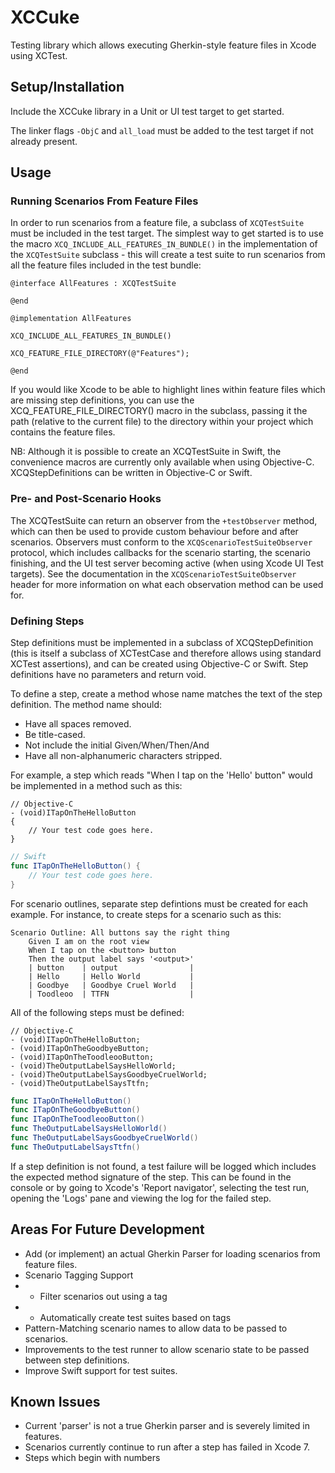 # XCCuke

Testing library which allows executing Gherkin-style feature files in Xcode using XCTest.

## Setup/Installation

Include the XCCuke library in a Unit or UI test target to get started. 

The linker flags `-ObjC` and `all_load` must be added to the test target if not already present.

## Usage

### Running Scenarios From Feature Files

In order to run scenarios from a feature file, a subclass of `XCQTestSuite` must be included in the test 
target. The simplest way to get started is to use the macro `XCQ_INCLUDE_ALL_FEATURES_IN_BUNDLE()` in
the implementation of the `XCQTestSuite` subclass - this will create a test suite to run scenarios from all 
the feature files included in the test bundle:

```obj-c
@interface AllFeatures : XCQTestSuite

@end

@implementation AllFeatures

XCQ_INCLUDE_ALL_FEATURES_IN_BUNDLE()

XCQ_FEATURE_FILE_DIRECTORY(@"Features");

@end
```

If you would like Xcode to be able to highlight lines within feature files which are missing step definitions,
you can use the XCQ_FEATURE_FILE_DIRECTORY() macro in the subclass, passing it the path (relative to the 
current file) to the directory within your project which contains the feature files.

NB: Although it is possible to create an XCQTestSuite in Swift, the convenience macros are currently only 
available when using Objective-C. XCQStepDefinitions can be written in Objective-C or Swift.

### Pre- and Post-Scenario Hooks

The XCQTestSuite can return an observer from the `+testObserver` method, which can then be used to provide 
custom behaviour before and after scenarios. Observers must conform to the `XCQScenarioTestSuiteObserver`
protocol, which includes callbacks for the scenario starting, the scenario finishing, and the UI test server
becoming active (when using Xcode UI Test targets). See the documentation in the `XCQScenarioTestSuiteObserver` 
header for more information on what each observation method can be used for.

### Defining Steps

Step definitions must be implemented in a subclass of XCQStepDefinition (this is itself a subclass of XCTestCase 
and therefore allows using standard XCTest assertions), and can be created using Objective-C or Swift. Step 
definitions have no parameters and return void.

To define a step, create a method whose name matches the text of the step definition. The method name should:

- Have all spaces removed.
- Be title-cased.
- Not include the initial Given/When/Then/And
- Have all non-alphanumeric characters stripped.

For example, a step which reads "When I tap on the 'Hello' button" would be implemented in a method such as this:

```objc
// Objective-C
- (void)ITapOnTheHelloButton
{
	// Your test code goes here.
}
```
```swift
// Swift
func ITapOnTheHelloButton() {
	// Your test code goes here.
}
```

For scenario outlines, separate step defintions must be created for each example. For instance, to create steps
for a scenario such as this:

```gherkin
Scenario Outline: All buttons say the right thing
    Given I am on the root view
    When I tap on the <button> button
    Then the output label says '<output>'
    | button    | output                |
    | Hello     | Hello World           |
    | Goodbye   | Goodbye Cruel World   |
    | Toodleoo  | TTFN                  |

```

All of the following steps must be defined:

```obj-c
// Objective-C
- (void)ITapOnTheHelloButton;
- (void)ITapOnTheGoodbyeButton;
- (void)ITapOnTheToodleooButton;
- (void)TheOutputLabelSaysHelloWorld;
- (void)TheOutputLabelSaysGoodbyeCruelWorld;
- (void)TheOutputLabelSaysTtfn;
```
```swift
func ITapOnTheHelloButton()
func ITapOnTheGoodbyeButton()
func ITapOnTheToodleooButton()
func TheOutputLabelSaysHelloWorld()
func TheOutputLabelSaysGoodbyeCruelWorld()
func TheOutputLabelSaysTtfn()

```

If a step definition is not found, a test failure will be logged which includes the expected method signature 
of the step. This can be found in the console or by going to Xcode's 'Report navigator', selecting the test
run, opening the 'Logs' pane and viewing the log for the failed step.

## Areas For Future Development

- Add (or implement) an actual Gherkin Parser for loading scenarios from feature files.
- Scenario Tagging Support
- - Filter scenarios out using a tag
- - Automatically create test suites based on tags
- Pattern-Matching scenario names to allow data to be passed to scenarios.
- Improvements to the test runner to allow scenario state to be passed between step definitions.
- Improve Swift support for test suites.

## Known Issues

- Current 'parser' is not a true Gherkin parser and is severely limited in features.
- Scenarios currently continue to run after a step has failed in Xcode 7.
- Steps which begin with numbers 
